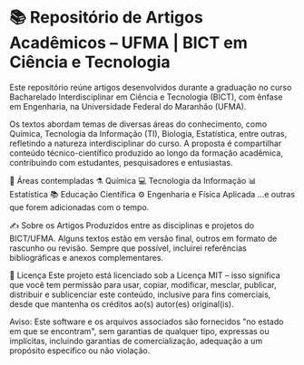 # 📚 Repositório de Artigos Acadêmicos – UFMA | BICT em Ciência e Tecnologia
Este repositório reúne artigos desenvolvidos durante a graduação no curso Bacharelado Interdisciplinar em Ciência e Tecnologia (BICT), com ênfase em Engenharia, na Universidade Federal do Maranhão (UFMA).

Os textos abordam temas de diversas áreas do conhecimento, como Química, Tecnologia da Informação (TI), Biologia, Estatística, entre outras, refletindo a natureza interdisciplinar do curso. A proposta é compartilhar conteúdo técnico-científico produzido ao longo da formação acadêmica, contribuindo com estudantes, pesquisadores e entusiastas.

🔬 Áreas contempladas
⚗️ Química
💻 Tecnologia da Informação
📊 Estatística
📚 Educação Científica
⚙️ Engenharia e Física Aplicada
...e outras que forem adicionadas com o tempo.

✍️ Sobre os Artigos
Produzidos entre as disciplinas e projetos do BICT/UFMA.
Alguns textos estão em versão final, outros em formato de rascunho ou revisão.
Sempre que possível, incluirei referências bibliográficas e anexos complementares.


📜 Licença
Este projeto está licenciado sob a Licença MIT – isso significa que você tem permissão para usar, copiar, modificar, mesclar, publicar, distribuir e sublicenciar este conteúdo, inclusive para fins comerciais, desde que mantenha os créditos ao(s) autor(es) original(is).

Aviso: Este software e os arquivos associados são fornecidos "no estado em que se encontram", sem garantias de qualquer tipo, expressas ou implícitas, incluindo garantias de comercialização, adequação a um propósito específico ou não violação.
